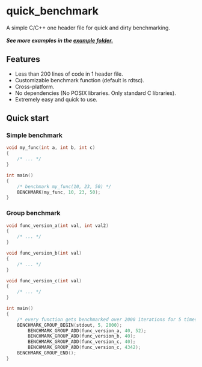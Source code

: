 # quick_benchmark
A simple C/C++ one header file for quick and dirty benchmarking.<br><br>
<i><b>See more examples in the <a href="https://github.com/QwertyQaz414/quick_benchmark/tree/master/examples">example folder.</a></i></b>

## Features
- Less than 200 lines of code in 1 header file.
- Customizable benchmark function (default is rdtsc).
- Cross-platform.
- No dependencies (No POSIX libraries. Only standard C libraries).
- Extremely easy and quick to use.

## Quick start

### Simple benchmark
```cpp
void my_func(int a, int b, int c)
{
    /* ... */
}

int main()
{
    /* benchmark my_func(10, 23, 50) */
    BENCHMARK(my_func, 10, 23, 50);
}
```

### Group benchmark
```cpp
void func_version_a(int val, int val2)
{
    /* ... */
}

void func_version_b(int val)
{
    /* ... */
}

void func_version_c(int val)
{
    /* ... */
}

int main()
{
    /* every function gets benchmarked over 2000 iterations for 5 times */
    BENCHMARK_GROUP_BEGIN(stdout, 5, 2000);
        BENCHMARK_GROUP_ADD(func_version_a, 40, 52);
        BENCHMARK_GROUP_ADD(func_version_b, 40);
        BENCHMARK_GROUP_ADD(func_version_c, 40);
        BENCHMARK_GROUP_ADD(func_version_c, 4342);
    BENCHMARK_GROUP_END();
}
```
